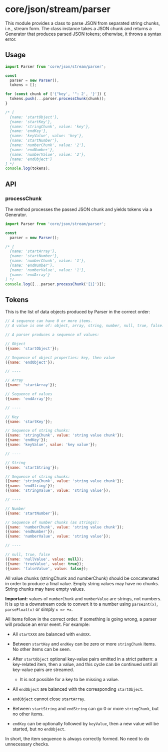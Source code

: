 # core/json/stream/parser

This module provides a class to parse JSON from separated string chunks, i.e., stream form.
The class instance takes a JSON chunk and returns a Generator that produces parsed JSON tokens; otherwise, it throws a syntax error.

## Usage

```js
import Parser from 'core/json/stream/parser';

const
  parser = new Parser(),
  tokens = [];

for (const chunk of ['{"key', '": 2', '}']) {
  tokens.push(...parser.processChunk(chunk));
}

/* [
  {name: 'startObject'},
  {name: 'startKey'},
  {name: 'stringChunk', value: 'key'},
  {name: 'endKey'},
  {name: 'keyValue', value: 'key'},
  {name: 'startNumber'},
  {name: 'numberChunk', value: '2'},
  {name: 'endNumber'},
  {name: 'numberValue', value: '2'},
  {name: 'endObject'}
] */
console.log(tokens);
```

## API

### processChunk

The method processes the passed JSON chunk and yields tokens via a Generator.

```js
import Parser from 'core/json/stream/parser';

const
  parser = new Parser();

/* [
  {name: 'startArray'},
  {name: 'startNumber'},
  {name: 'numberChunk', value: '1'},
  {name: 'endNumber'},
  {name: 'numberValue', value: '1'},
  {name: 'endArray'}
] */
console.log([...parser.processChunk('[1]')]);
```

## Tokens

This is the list of data objects produced by Parser in the correct order:

```js
// A sequence can have 0 or more items.
// A value is one of: object, array, string, number, null, true, false.

// A parser produces a sequence of values:

// Object
({name: 'startObject'});

// Sequence of object properties: key, then value
({name: 'endObject'});

// ----

// Array
({name: 'startArray'});

// Sequence of values
({name: 'endArray'});

// ----

// Key
({name: 'startKey'});

// Sequence of string chunks:
({name: 'stringChunk', value: 'string value chunk'});
({name: 'endKey'});
({name: 'keyValue', value: 'key value'});

// ----

// String
({name: 'startString'});

// Sequence of string chunks:
({name: 'stringChunk', value: 'string value chunk'});
({name: 'endString'});
({name: 'stringValue', value: 'string value'});

// ----

// Number
({name: 'startNumber'});

// Sequence of number chunks (as strings):
({name: 'numberChunk', value: 'string value chunk'});
({name: 'endNumber'});
({name: 'numberValue', value: 'string value'});

// ----

// null, true, false
({name: 'nullValue', value: null});
({name: 'trueValue', value: true});
({name: 'falseValue', value: false});
```

All value chunks (stringChunk and numberChunk) should be concatenated in order to produce a final value.
Empty string values may have no chunks. String chunks may have empty values.

**Important:** values of `numberChunk` and `numberValue` are strings, not numbers.
It is up to a downstream code to convert it to a number using `parseInt(x)`, `parseFloat(x)` or simply `x => +x`.

All items follow in the correct order. If something is going wrong, a parser will produce an error event. For example:

* All `startXXX` are balanced with `endXXX`.
* Between `startKey` and `endKey` can be zero or more `stringChunk` items. No other items can be seen.
* After `startObject` optional key-value pairs emitted in a strict pattern: a key-related item, then a value, and
  this cycle can be continued until all key-value pairs are streamed.
  * It is not possible for a key to be missing a value.

* All `endObject` are balanced with the corresponding `startObject`.
* `endObject` cannot close `startArray`.
* Between `startString` and `endString` can go 0 or more `stringChunk`, but no other items.
* `endKey` can be optionally followed by `keyValue`, then a new value will be started, but no `endObject`.

In short, the item sequence is always correctly formed. No need to do unnecessary checks.

